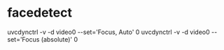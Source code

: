 facedetect
==========

uvcdynctrl -v -d video0 --set='Focus, Auto' 0
uvcdynctrl -v -d video0 --set='Focus (absolute)' 0